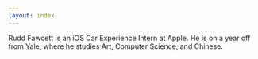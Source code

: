 ```yaml
---
layout: index
---
```


Rudd Fawcett is an iOS Car Experience Intern at Apple. He is on a year off from Yale, where he studies Art, Computer Science, and Chinese.
